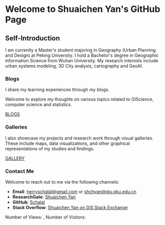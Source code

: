 # Welcome to Shuaichen Yan's GitHub Page

## Self-Introduction

I am currently a Master's student majoring in Geography (Urban Planning and Design) at Peking University. I hold a Bachelor's degree in Geographic Information Science from Wuhan University. My research interests include urban systems modeling, 3D City analysis, cartography and GeoAI.

### Blogs

I share my learning experiences through my blogs.

Welcome to explore my thoughts on various topics related to GIScience, computer science and statistics.  

[BLOGS](./Content.md)

### Galleries

I also showcase my projects and research work through visual galleries. These include maps, data visualizations, and other graphical representations of my studies and findings.

[GALLERY](./Gallery.md)

### Contact Me

Welcome to reach out to me via the following channels:

- **Email**: [herryschalal@gmail.com](mailto:herryschalal@gmail.com) or [shchyan@stu.pku.edu.cn](mailto:shchyan@stu.pku.edu.cn)
- **ResearchGate**: [Shuaichen Yan](https://www.researchgate.net/profile/Shuaichen-Yan)
- **GitHub**: [Schalal](https://github.com/Schalal)
- **Stack Overflow**: [Shuaichen Yan on GIS Stack Exchange](https://gis.stackexchange.com/users/177752/shchyan)

<span id="busuanzi_container_site_pv">Number of Views: <span id="busuanzi_value_site_pv"></span>, </span>
<span id="busuanzi_container_site_uv">Number of Visitors: <span id="busuanzi_value_site_uv"></span></span>
